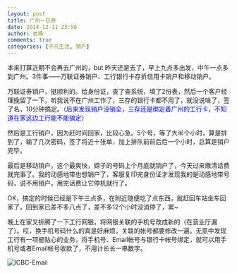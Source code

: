 ```yaml
---
layout: post
title: 广州一日游
date: 2014-12-11 23:58
author: 老杨
comments: true
categories: [平凡生活, 销户]
---
```

本来打算近期不会再去广州的，but 昨天还是去了，早上九点多出发，中午一点多到广州。3件事——万联证券销户、工行银行卡存折信用卡销户和移动销户。
<!--more-->
万联证券销户，挺顺利的。给身份证，查了查系统，填了2份表，然后一个客户经理挽留了一下，听我说不在广州工作了，三存的银行卡都不用了，就没说啥了，签了名，10分钟搞定。（<span style = "color:blue;">后来发现销户没销全，三存还是绑定着广州的工行卡，不知道在家这边工行能不能搞定</span>）

然后是工行销户，因为赶时间回家，比较心急。5个号，等了大半个小时，算是排到了，输了几次密码，签了将近十张单，加上排队前前后后一个小时，总算是销户完毕。

最后是移动销户，这个最爽快，嫦子的号码上个月底就销户了，今天过来缴清话费就完事了。我的动感地带也想销户了，客服复印完身份证才发现我的是动感地带号码，说不用销户，用完话费让它停机就行了。

OK，搞定的时候已经是下午三点多，在附近随便吃了点东西，就赶回车站坐车回家了。回到家已差不多八点了，差不多12个小时没消停了，累~

晚上在家又折腾了一下工行网银，将网银关联的手机号改成新的（在营业厅漏了）。哎，换手机号码什么的真是好麻烦，关联的帐号都要修改一遍。无意中发现工行有一项挺贴心的业务，将手机号、Email帐号与银行卡帐号绑定，就可以用手机号或者Email帐号收款了，不用计长长一串数字。

<img src="//cyhour.com/wp-content/uploads/2014/12/ICBC-Email.png" alt=" ICBC-Email " />


